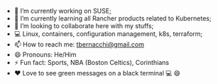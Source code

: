 - 🔭 I’m currently working on SUSE;
- 🌱 I’m currently learning all Rancher products related to Kubernetes;
- 👯 I’m looking to collaborate here with my stuffs;
- 💻 Linux, containers, configuration management, k8s, terraform;
- 📫 How to reach me: tbernacchi@gmail.com
- 😄 Pronouns: He/Him
- ⚡ Fun fact: Sports, NBA (Boston Celtics), Corinthians 
- ❤️ Love to see green messages on a black terminal 💻 😄
